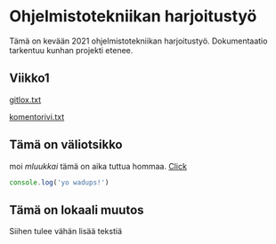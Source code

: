 # Ohjelmistotekniikan harjoitustyö

Tämä on kevään 2021 ohjelmistotekniikan harjoitustyö. Dokumentaatio tarkentuu kunhan projekti etenee.
## Viikko1
[gitlox.txt](/laskarit/viikko1/gitlog.txt)

[komentorivi.txt](/laskarit/viikko1/komentorivi.txt)

## Tämä on väliotsikko

moi _mluukkai_ tämä on aika tuttua hommaa. [Click](https://en.wikipedia.org/wiki/Project_Cybersyn)

```js
console.log('yo wadups!')
```
## Tämä on lokaali muutos
Siihen tulee vähän lisää tekstiä